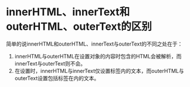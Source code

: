 <!--
 * @Author: tangdaoyong
 * @Date: 2021-02-05 14:52:44
 * @LastEditors: tangdaoyong
 * @LastEditTime: 2021-02-05 14:53:40
 * @Description: innerHTML、innerText和outerHTML、outerText的区别
-->
# innerHTML、innerText和outerHTML、outerText的区别

简单的说innerHTML和outerHTML、innerText与outerText的不同之处在于： 
1. innerHTML与outerHTML在设置对象的内容时包含的HTML会被解析，而innerText与outerText则不会。 
2. 在设置时，innerHTML与innerText仅设置标签内的文本，而outerHTML与outerText设置包括标签在内的文本。 